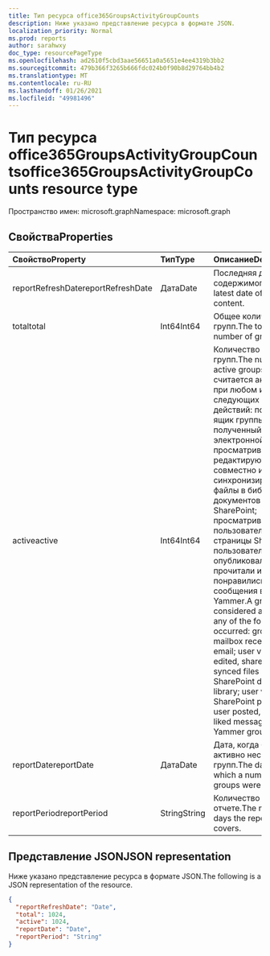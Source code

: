 ```yaml
---
title: Тип ресурса office365GroupsActivityGroupCounts
description: Ниже указано представление ресурса в формате JSON.
localization_priority: Normal
ms.prod: reports
author: sarahwxy
doc_type: resourcePageType
ms.openlocfilehash: ad2610f5cbd3aae56651a0a5651e4ee4319b3bb2
ms.sourcegitcommit: 479b366f3265b666fdc024b0f90b8d29764bb4b2
ms.translationtype: MT
ms.contentlocale: ru-RU
ms.lasthandoff: 01/26/2021
ms.locfileid: "49981496"
---
```

# <a name="office365groupsactivitygroupcounts-resource-type"></a><span data-ttu-id="1f199-103">Тип ресурса office365GroupsActivityGroupCounts</span><span class="sxs-lookup"><span data-stu-id="1f199-103">office365GroupsActivityGroupCounts resource type</span></span>

<span data-ttu-id="1f199-104">Пространство имен: microsoft.graph</span><span class="sxs-lookup"><span data-stu-id="1f199-104">Namespace: microsoft.graph</span></span>

## <a name="properties"></a><span data-ttu-id="1f199-105">Свойства</span><span class="sxs-lookup"><span data-stu-id="1f199-105">Properties</span></span>

| <span data-ttu-id="1f199-106">Свойство</span><span class="sxs-lookup"><span data-stu-id="1f199-106">Property</span></span>          | <span data-ttu-id="1f199-107">Тип</span><span class="sxs-lookup"><span data-stu-id="1f199-107">Type</span></span>   | <span data-ttu-id="1f199-108">Описание</span><span class="sxs-lookup"><span data-stu-id="1f199-108">Description</span></span>                              |
| :---------------- | :----- | ---------------------------------------- |
| <span data-ttu-id="1f199-109">reportRefreshDate</span><span class="sxs-lookup"><span data-stu-id="1f199-109">reportRefreshDate</span></span> | <span data-ttu-id="1f199-110">Дата</span><span class="sxs-lookup"><span data-stu-id="1f199-110">Date</span></span>   | <span data-ttu-id="1f199-111">Последняя дата содержимого.</span><span class="sxs-lookup"><span data-stu-id="1f199-111">The latest date of the content.</span></span>          |
| <span data-ttu-id="1f199-112">total</span><span class="sxs-lookup"><span data-stu-id="1f199-112">total</span></span>             | <span data-ttu-id="1f199-113">Int64</span><span class="sxs-lookup"><span data-stu-id="1f199-113">Int64</span></span>  | <span data-ttu-id="1f199-114">Общее количество групп.</span><span class="sxs-lookup"><span data-stu-id="1f199-114">The total number of groups.</span></span>              |
| <span data-ttu-id="1f199-115">active</span><span class="sxs-lookup"><span data-stu-id="1f199-115">active</span></span>            | <span data-ttu-id="1f199-116">Int64</span><span class="sxs-lookup"><span data-stu-id="1f199-116">Int64</span></span>  | <span data-ttu-id="1f199-117">Количество активных групп.</span><span class="sxs-lookup"><span data-stu-id="1f199-117">The number of active groups.</span></span> <span data-ttu-id="1f199-118">Группа считается активной при любом из следующих действий: почтовый ящик группы, полученный по электронной почте; просматриваются, редактируются, совместно или синхронизируются файлы в библиотеке документов SharePoint; просматривались пользователем страницы SharePoint; пользователи опубликовали, прочитали или понравились сообщения в группах Yammer.</span><span class="sxs-lookup"><span data-stu-id="1f199-118">A group is considered active if any of the following occurred: group mailbox received email; user viewed, edited, shared, or synced files in SharePoint document library; user viewed SharePoint pages; user posted, read, or liked messages in Yammer groups.</span></span> |
| <span data-ttu-id="1f199-119">reportDate</span><span class="sxs-lookup"><span data-stu-id="1f199-119">reportDate</span></span>        | <span data-ttu-id="1f199-120">Дата</span><span class="sxs-lookup"><span data-stu-id="1f199-120">Date</span></span>   | <span data-ttu-id="1f199-121">Дата, когда было активно несколько групп.</span><span class="sxs-lookup"><span data-stu-id="1f199-121">The date on which a number of groups were active.</span></span> |
| <span data-ttu-id="1f199-122">reportPeriod</span><span class="sxs-lookup"><span data-stu-id="1f199-122">reportPeriod</span></span>      | <span data-ttu-id="1f199-123">String</span><span class="sxs-lookup"><span data-stu-id="1f199-123">String</span></span> | <span data-ttu-id="1f199-124">Количество дней в отчете.</span><span class="sxs-lookup"><span data-stu-id="1f199-124">The number of days the report covers.</span></span>    |

## <a name="json-representation"></a><span data-ttu-id="1f199-125">Представление JSON</span><span class="sxs-lookup"><span data-stu-id="1f199-125">JSON representation</span></span>

<span data-ttu-id="1f199-126">Ниже указано представление ресурса в формате JSON.</span><span class="sxs-lookup"><span data-stu-id="1f199-126">The following is a JSON representation of the resource.</span></span>

<!-- {
  "blockType": "resource",
  "@odata.type": "microsoft.graph.office365GroupsActivityGroupCounts"
} -->

```json
{
  "reportRefreshDate": "Date", 
  "total": 1024, 
  "active": 1024, 
  "reportDate": "Date", 
  "reportPeriod": "String"
}
```


